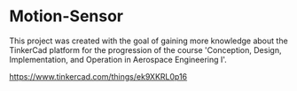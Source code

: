 # Motion-Sensor

This project was created with the goal of gaining more knowledge about the TinkerCad platform for the progression of the course 'Conception, Design, Implementation, and Operation in Aerospace Engineering I'.

https://www.tinkercad.com/things/ek9XKRL0p16

